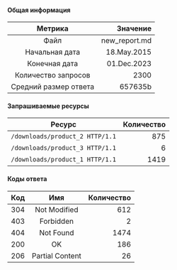 #### Общая информация

|        Метрика        |     Значение |
|:---------------------:|-------------:|
|         Файл          | new_report.md |
|    Начальная дата     | 18.May.2015 |
|     Конечная дата     | 01.Dec.2023 |
|  Количество запросов  | 2300 |
| Средний размер ответа | 657635b |

#### Запрашиваемые ресурсы

|     Ресурс      | Количество |
|:---------------:|-----------:|
|  `/downloads/product_2 HTTP/1.1`  |      875 |
|  `/downloads/product_3 HTTP/1.1`  |      6 |
|  `/downloads/product_1 HTTP/1.1`  |      1419 |

#### Коды ответа

| Код |          Имя          | Количество |
|:---:|:---------------------:|-----------:|
| 304 | Not Modified | 612 |
| 403 | Forbidden | 2 |
| 404 | Not Found | 1474 |
| 200 | OK | 186 |
| 206 | Partial Content | 26 |
